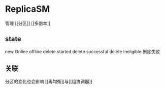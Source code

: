 # ReplicaSM
管理 [[分区]] [[多副本]]

## state
new
Online
offline
delete started
delete successful
delete Ineligible 删除失败

## 关联
分区的变化也会影响 [[再均衡]]与[[组协调器]]